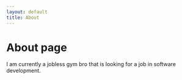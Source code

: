 ```yaml
---
layout: default
title: About
---
```


# About page

I am currently a jobless gym bro that is looking for a job in software development.
